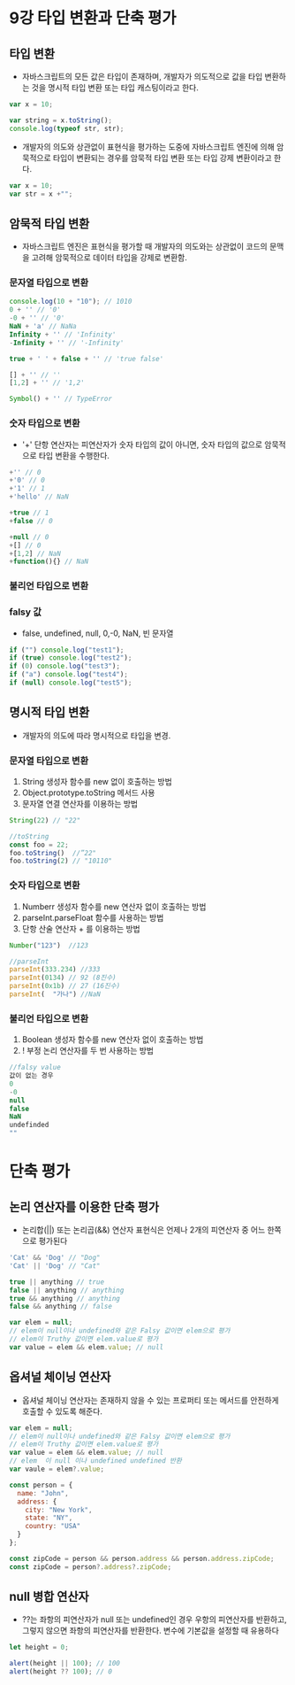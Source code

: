 # 9강 타입 변환과 단축 평가

## 타입 변환

- 자바스크립트의 모든 값은 타입이 존재하며, 개발자가 의도적으로 값을 타입 변환하는 것을 명시적 타입 변환 또는 타입 캐스팅이라고 한다.

```jsx
var x = 10;

var string = x.toString();
console.log(typeof str, str);
```

- 개발자의 의도와 상관없이 표현식을 평가하는 도중에 자바스크립트 엔진에 의해 암묵적으로 타입이 변환되는 경우를 암묵적 타입 변환 또는 타입 강제 변환이라고 한다.

```jsx
var x = 10;
var str = x +"";
```

## 암묵적 타입 변환

- 자바스크립트 엔진은 표현식을 평가할 때 개발자의 의도와는 상관없이 코드의 문맥을 고려해 암묵적으로 데이터 타입을 강제로 변환함.

### 문자열 타입으로 변환

```jsx
console.log(10 + "10"); // 1010
0 + '' // '0'
-0 + '' // '0'
NaN + 'a' // NaNa
Infinity + '' // 'Infinity'
-Infinity + '' // '-Infinity'

true + ' ' + false + '' // 'true false'

[] + '' // ''
[1,2] + '' // '1,2'

Symbol() + '' // TypeError
```

### 숫자 타입으로 변환

- '+' 단항 연산자는 피연산자가 숫자 타입의 값이 아니면, 숫자 타입의 값으로 암묵적으로 타입 변환을 수행한다.

```jsx
+'' // 0
+'0' // 0
+'1' // 1
+'hello' // NaN

+true // 1
+false // 0

+null // 0
+[] // 0
+[1,2] // NaN
+function(){} // NaN
```

### 불리언 타입으로 변환

### falsy 값

- false, undefined, null, 0,-0, NaN, 빈 문자열

```jsx
if ("") console.log("test1");
if (true) console.log("test2");
if (0) console.log("test3");
if ("a") console.log("test4");
if (null) console.log("test5");

```

## 명시적 타입 변환

- 개발자의 의도에 따라 명시적으로 타입을 변경.

### 문자열 타입으로 변환

1. String 생성자 함수를 new 없이 호출하는 방법
2. Object.prototype.toString 메서드 사용
3. 문자열 연결 연산자를 이용하는 방법

```jsx
String(22) // "22"

//toString
const foo = 22;
foo.toString()  //”22"
foo.toString(2) // "10110"
```

### 숫자 타입으로 변환

1. Numberr 생성자 함수를 new 연산자 없이 호출하는 방법
2. parseInt.parseFloat 함수를 사용하는 방법
3. 단항 산술 연산자 + 를 이용하는 방법

```jsx
Number("123")  //123

//parseInt
parseInt(333.234) //333
parseInt(0134) // 92 (8진수)
parseInt(0x1b) // 27 (16진수)
parseInt(  "가나") //NaN
```

### 불리언 타입으로 변환

1. Boolean 생성자 함수를 new 연산자 없이 호출하는 방법
2. ! 부정 논리 연산자를 두 번 사용하는 방법

```jsx
//falsy value
값이 없는 경우
0
-0
null
false
NaN
undefinded
""
```

# 단축 평가

## 논리 연산자를 이용한 단축 평가

- 논리합(||) 또는 논리곱(&&) 연산자 표현식은 언제나 2개의 피연산자 중 어느 한쪽으로 평가된다

```jsx
'Cat' && 'Dog' // "Dog"
'Cat' || 'Dog' // "Cat"

true || anything // true
false || anything // anything
true && anything // anything
false && anything // false

var elem = null;
// elem이 null이나 undefined와 같은 Falsy 값이면 elem으로 평가
// elem이 Truthy 값이면 elem.value로 평가
var value = elem && elem.value; // null
```

## 옵셔널 체이닝 연산자

- 옵셔널 체이닝 연산자는 존재하지 않을 수 있는 프로퍼티 또는 메서드를 안전하게 호출할 수 있도록 해준다.

```jsx
var elem = null;
// elem이 null이나 undefined와 같은 Falsy 값이면 elem으로 평가
// elem이 Truthy 값이면 elem.value로 평가
var value = elem && elem.value; // null
// elem  이 null 이나 undefined undefined 반환
var vaule = elem?.value;

const person = {
  name: "John",
  address: {
    city: "New York",
    state: "NY",
    country: "USA"
  }
};

const zipCode = person && person.address && person.address.zipCode;
const zipCode = person?.address?.zipCode;
```

## null 병합 연산자

- ??는 좌항의 피연산자가 null 또는 undefined인 경우 우항의 피연산자를 반환하고, 그렇지 않으면 좌항의 피연산자를 반환한다. 변수에 기본값을 설정할 때 유용하다

```jsx
let height = 0;

alert(height || 100); // 100
alert(height ?? 100); // 0
```
